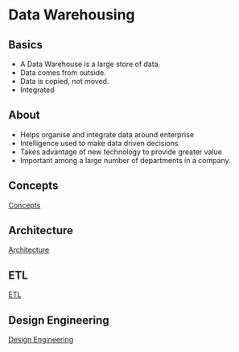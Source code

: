 # Data Warehousing

## Basics
* A Data Warehouse is a large store of data.
* Data comes from outside.
* Data is copied, not moved.
* Integrated
## About
* Helps organise and integrate data around enterprise
* Intelligence used to make data driven decisions
* Takes advantage of new technology to provide greater value
* Important among a large number of departments in a company. 

## Concepts 
[Concepts](./Concepts.md)
## Architecture
[Architecture](./Architecture/Architecture.md)

## ETL
[ETL](./ETL.md)

## Design Engineering
[Design Engineering](./DesignEngineering/DesignEngineering.md)






